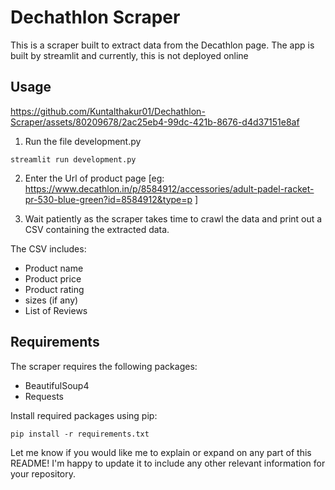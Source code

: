 

# Dechathlon Scraper

This is a scraper built to extract data from the Decathlon page. The app is built by streamlit and currently, this is not deployed online

## Usage


https://github.com/Kuntalthakur01/Dechathlon-Scraper/assets/80209678/2ac25eb4-99dc-421b-8676-d4d37151e8af


1. Run the file development.py 
```
streamlit run development.py
```      

2. Enter the Url of product page [eg: https://www.decathlon.in/p/8584912/accessories/adult-padel-racket-pr-530-blue-green?id=8584912&type=p ]

3. Wait patiently as the scraper takes time to crawl the data and print out a CSV containing the extracted data.

The CSV includes:

- Product name
- Product price
- Product rating
- sizes (if any)
- List of Reviews

## Requirements

The scraper requires the following packages:

- BeautifulSoup4
- Requests

Install required packages using pip:

```
pip install -r requirements.txt 
```


Let me know if you would like me to explain or expand on any part of this README! I'm happy to update it to include any other relevant information for your repository.
